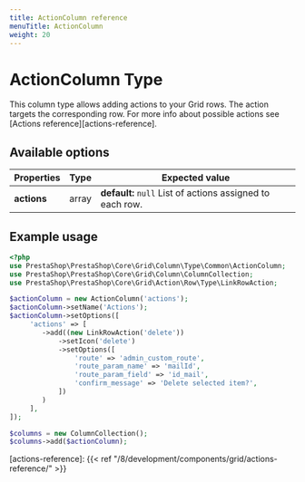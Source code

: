 ```yaml
---
title: ActionColumn reference
menuTitle: ActionColumn
weight: 20
---
```


# ActionColumn Type

This column type allows adding actions to your Grid rows. The action targets the corresponding row.
For more info about possible actions see [Actions reference][actions-reference].

## Available options

| Properties  | Type  | Expected value                                            |
| ----------- | ----- | --------------------------------------------------------- |
| **actions** | array | **default:** `null` List of actions assigned to each row. |

## Example usage

```php
<?php
use PrestaShop\PrestaShop\Core\Grid\Column\Type\Common\ActionColumn;
use PrestaShop\PrestaShop\Core\Grid\Column\ColumnCollection;
use PrestaShop\PrestaShop\Core\Grid\Action\Row\Type\LinkRowAction;

$actionColumn = new ActionColumn('actions');
$actionColumn->setName('Actions');
$actionColumn->setOptions([
     'actions' => [
        ->add((new LinkRowAction('delete'))
            ->setIcon('delete')
            ->setOptions([
                'route' => 'admin_custom_route',
                'route_param_name' => 'mailId',
                'route_param_field' => 'id_mail',
                'confirm_message' => 'Delete selected item?',
            ])
        )
     ],
]);

$columns = new ColumnCollection();
$columns->add($actionColumn);
```

[actions-reference]: {{< ref "/8/development/components/grid/actions-reference/" >}}

